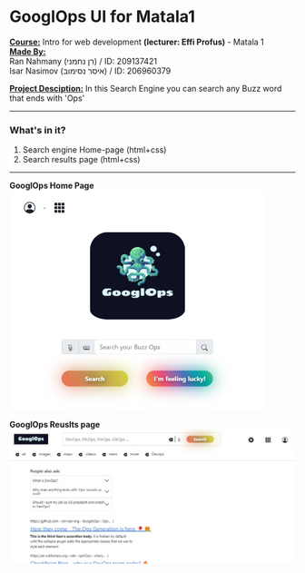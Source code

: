 # GooglOps UI for Matala1
<u>**Course:**</u> Intro for web development **(lecturer: Effi Profus)** - Matala 1  
<u>**Made By:**</u>  
Ran Nahmany (רן נחמני) / ID: 209137421  
Isar Nasimov (איסר נסימוב) / ID: 206960379

<u>**Project Desciption:**</u> In this Search Engine you can search any Buzz word that ends with 'Ops'
___


### **What's in it?**
1.  Search engine Home-page (html+css)
2.  Search results page (html+css)

___

**GooglOps Home Page**  
<img src="screenshot1.jpg" alt="drawing" width="450"/>

**GooglOps Reuslts page**  
<img src="screenshot2.jpg" alt="drawing" width="600"/>